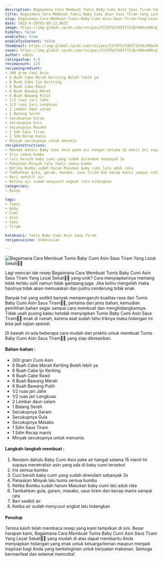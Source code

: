 ```yaml
---
description: Bagaimana Cara Membuat Tumis Baby Cumi Asin Saus Tiram Yang Lezat Sekali"
title: Bagaimana Cara Membuat Tumis Baby Cumi Asin Saus Tiram Yang Lezat Sekali
slug: Bagaimana-Cara-Membuat-Tumis-Baby-Cumi-Asin-Saus-Tiram-Yang-Lezat-Sekali
date: 2022-6-20T03:09:12.063Z
image: https://img-global.cpcdn.com/recipes/51f8fb2fd83f1530/400x400cq70/photo.jpg
hideToc: false
enableToc: true
enableTocContent: false
thumbnail: https://img-global.cpcdn.com/recipes/51f8fb2fd83f1530/400x400cq70/photo.jpg
cover: https://img-global.cpcdn.com/recipes/51f8fb2fd83f1530/400x400cq70/photo.jpg
author: admin
ratingvalue: 4.8
reviewcount: 124
recipeingredient:
- 300 gram Cumi Asin
- 6 Buah Cabe Merah Keriting Boleh lebih ya
- 6 Buah Cabe Ijo Keriting
- 6 Buah Cabe Rawit
- 6 Buah Bawang Merah
- 6 Buah Bawang Putih
- 1/2 ruas jari Jahe
- 1/2 ruas jari Lengkuas
- 2 Lembar daun salam
- 1 Batang Sereh
- Secukupnya Garam
- Secukupnya Gula
- Secukupnya Masako
- 1 Sdm Saus Tiram
- 1 Sdm Kecap manis
- Minyak secukupnya untuk menumis
recipeinstructions:
- Rendam dahulu Baby Cumi Asin pake air hangat selama 15 menit Ini supaya menetralisir asin yang ada di baby cumi tersebut
- Iris semua bumbu
- Cuci bersih baby cumi yang sudah direndam sebanyak 3x
- Panaskan Minyak lalu tumis semua bumbu
- Ketika Bumbu sudah harum Masukan baby cumi lalu aduk rata
- Tambahkan gula, garam, masako, saus tiram dan kecap manis sampai rata
- Beri sedikit air
- Ketika air sudah menyusut angkat lalu hidangkan
categories:
- Resep

tags:
- Tumis
- Baby
- Cumi
- Asin
- Saus
- Tiram

katakunci: Tumis Baby Cumi Asin Saus Tiram
recipecuisine: Indonesian

---
```


![Bagaimana Cara Membuat Tumis Baby Cumi Asin Saus Tiram Yang Lezat Sekali👩‍🍳](https://img-global.cpcdn.com/recipes/51f8fb2fd83f1530/400x400cq70/photo.jpg)

Lagi mencari ide resep Bagaimana Cara Membuat Tumis Baby Cumi Asin Saus Tiram Yang Lezat Sekali👩‍🍳 yang unik? Cara menyiapkannya memang tidak terlalu sulit namun tidak gampang juga. Jika keliru mengolah maka hasilnya tidak akan memuaskan dan justru cenderung tidak enak.

Banyak hal yang sedikit banyak mempengaruhi kualitas rasa dari Tumis Baby Cumi Asin Saus Tiram👩‍🍳, pertama dari jenis bahan, kemudian pemilihan bahan segar sampai cara membuat dan menghidangkannya. Tidak usah pusing kalau hendak menyiapkan Tumis Baby Cumi Asin Saus Tiram👩‍🍳 enak di rumah, karena asal sudah tahu triknya maka hidangan ini bisa jadi sajian spesial.

Di bawah ini ada beberapa cara mudah dan praktis untuk membuat Tumis Baby Cumi Asin Saus Tiram👩‍🍳 yang siap dikreasikan.

<!--inarticleads1-->

#### Bahan-bahan :

- 300 gram Cumi Asin
- 6 Buah Cabe Merah Keriting Boleh lebih ya
- 6 Buah Cabe Ijo Keriting
- 6 Buah Cabe Rawit
- 6 Buah Bawang Merah
- 6 Buah Bawang Putih
- 1/2 ruas jari Jahe
- 1/2 ruas jari Lengkuas
- 2 Lembar daun salam
- 1 Batang Sereh
- Secukupnya Garam
- Secukupnya Gula
- Secukupnya Masako
- 1 Sdm Saus Tiram
- 1 Sdm Kecap manis
- Minyak secukupnya untuk menumis

<!--inarticleads2-->

#### Langkah-langkah membuat :

1. Rendam dahulu Baby Cumi Asin pake air hangat selama 15 menit Ini supaya menetralisir asin yang ada di baby cumi tersebut
1. Iris semua bumbu
1. Cuci bersih baby cumi yang sudah direndam sebanyak 3x
1. Panaskan Minyak lalu tumis semua bumbu
1. Ketika Bumbu sudah harum Masukan baby cumi lalu aduk rata
1. Tambahkan gula, garam, masako, saus tiram dan kecap manis sampai rata
1. Beri sedikit air
1. Ketika air sudah menyusut angkat lalu hidangkan

#### Penutup

Terima kasih telah membaca resep yang kami tampilkan di sini. Besar harapan kami, Bagaimana Cara Membuat Tumis Baby Cumi Asin Saus Tiram Yang Lezat Sekali👩‍🍳 yang mudah di atas dapat membantu Anda menyiapkan hidangan yang enak untuk keluarga/teman maupun menjadi inspirasi bagi Anda yang berkeinginan untuk berjualan makanan. Semoga bermanfaat dan selamat mencoba!